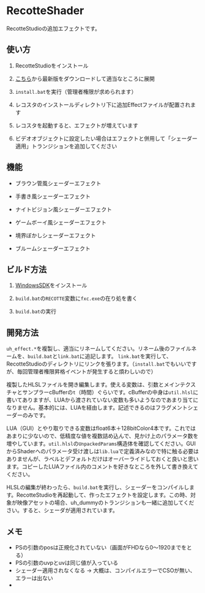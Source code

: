 # RecotteShader

RecotteStudioの追加エフェクトです。

## 使い方

1. RecotteStudioをインストール

1. [こちら](https://github.com/wallstudio/RecotteShader/releases/)から最新版をダウンロードして適当なところに展開

1. `install.bat`を実行（管理者権限が求められます）

1. レコスタのインストールディレクトリ下に追加Effectファイルが配置されます

1. レコスタを起動すると、エフェクトが増えています

1. ビデオオブジェクトに設定したい場合はエフェクトと併用して「シェーダー適用」トランジションを追加してください

## 機能

* ブラウン管風シェーダーエフェクト

* 手書き風シェーダーエフェクト

* ナイトビジョン風シェーダーエフェクト

* ゲームボーイ風シェーダーエフェクト

* 境界ぼかしシェーダーエフェクト

* ブルームシェーダーエフェクト

## ビルド方法

1. [WindowsSDK](https://developer.microsoft.com/ja-jp/windows/downloads/windows-10-sdk/)をインストール

1. `build.bat`の`RECOTTE`変数に`fxc.exe`の在り処を書く

1. `build.bat`の実行

## 開発方法

`uh_effect.*`を複製し、適当にリネームしてください。リネーム後のファイルネームを、`build.bat`と`link.bat`に追記します。
`link.bat`を実行して、RecotteStudioのディレクトリにリンクを張ります。（`install.bat`でもいいですが、毎回管理者権限昇格イベントが発生すると煩わしいので）

複製したHLSLファイルを開き編集します。使える変数は、引数とメインテクスチャとサンプラーcBufferの`t`（時間）ぐらいです。cBufferの中身は`util.hlsl`に書いてありますが、LUAから渡されていない変数も多いようなのであまり当てになりません。基本的には、LUAを経由します。記述できるのはフラグメントシェーダーのみです。

LUA（GUI）とやり取りできる変数はfloat6本＋128bitColor4本です。これではあまりに少ないので、低精度な値を複数詰め込んで、見かけ上のパラメータ数を増やしています。`util.hlsl`の`UnpackedParams`構造体を確認してください。GUIからShaderへのパラメータ受け渡しは`lib.lua`で定義済みなので特に触る必要はありませんが、ラベルとデフォルトだけはオーバーライドしておくと良いと思います。コピーしたLUAファイル内のコメントを好きなところを外して書き換えてください。


HLSLの編集が終わったら、`build.bat`を実行し、シェーダーをコンパイルします。RecotteStudioを再起動して、作ったエフェクトを設定します。この時、対象が映像アセットの場合、uh_dummyのトランジションも一緒に追加してください。すると、シェーダが適用されています。


## メモ

* PSの引数のposは正規化されていない（画面がFHDなら0～1920までをとる）
* PSの引数のuvpとuvは同じ値が入っている
* シェーダー適用されなくなる -> 大概は、コンパイルエラーでCSOが無い、エラーは出ない
* 
